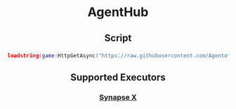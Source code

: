 <h1> <p align="center"> AgentHub </p> </h1>

<h2> <p align="center"> Script </p> </h2>

``` lua
loadstring(game:HttpGetAsync("https://raw.githubusercontent.com/Agentotten/agenthub/master/loader.lua"))()
```

<h2> <p align="center"> Supported Executors </p> </h2>

<h3> <p align="center"> <a href="https://x.synapse.to/"> Synapse X </a> </p> </h3>
